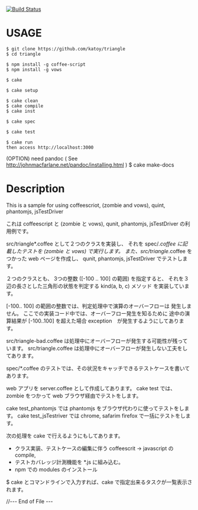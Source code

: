 

[![Build Status](https://travis-ci.org/katoy/triangle.png?branch=master)](undefined)

USAGE
======

    $ git clone https://github.com/katoy/triangle
    $ cd triangle
    
    $ npm install -g coffee-script
    $ npm install -g vows
    
    $ cake 
    
    $ cake setup

    $ cake clean
    $ cake compile
    $ cake inst
    
    $ cake spec

    $ cake test

    $ cake run
    then access http://localhost:3000

   (OPTION)  need pandoc ( See http://johnmacfarlane.net/pandoc/installing.html )
   $ cake make-docs

Description
============

This is a sample for using coffeescriot, (zombie and vows), quint, phantomjs, jsTestDriver

これは coffeescript と (zombie と vows),  qunit, phantomjs, jsTestDriver の利用例です。

src/triangle*.coffee として２つのクラスを実装し、
それを spec/*.coffee に記載したテストを (zombie と vows) で実行します。
また、src/triangle*.coffee をつかった web ページを作成し、
qunit, phantomjs, jsTestDriver でテストします。

２つのクラスとも、
  3つの整数 ([-100 .. 100] の範囲) を指定すると、
  それを３辺の長さとした三角形の状態を判定する kind(a, b, c) メソッド
を実装しています。

[-100.. 100] の範囲の整数では、判定処理中で演算のオーバーフローは
発生しません。
ここでの実装コード中では、オーバーフロー発生を知るために
途中の演算結果が [-100..100] を超えた場合 exception　が発生するようにしてあります。

src/triangle-bad.coffee は処理中にオーバーフローが発生する可能性が残っています。
src/triangle.coffee は処理中にオーバーフローが発生しない工夫をしてあります。

spec/*.coffee のテストでは、その状況をキャッチできるテストケースを書いてあります。

web アプリを server.coffee として作成してあります。
cake test では、 zombie をつかって web ブラウザ経由でテストをします。

cake test_phantomjs では phantomjs をブラウザ代わりに使ってテストをします。
cake test_jsTestriver では chrome, safarim firefox で一括にテストをします。

次の処理を cake で行えるようにもしてあります。
 * クラス実装、テストケースの編集に伴う coffeescrit -> javascript の compile,
 * テストカバレッジ計測機能を *.js に組み込む。
 * npm での modules のインストール

 $ cake とコマンドラインで入力すれば、cake で指定出来るタスクが一覧表示されます。
 
//--- End of File ---
